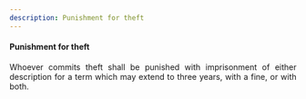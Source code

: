 ```yaml
---
description: Punishment for theft
---
```


#### Punishment for theft
<div style="text-align: justify">

Whoever commits theft shall be punished with imprisonment of either description for a term which may extend to three years, with a fine, or with both.

</div>
